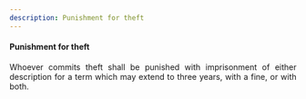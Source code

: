 ```yaml
---
description: Punishment for theft
---
```


#### Punishment for theft
<div style="text-align: justify">

Whoever commits theft shall be punished with imprisonment of either description for a term which may extend to three years, with a fine, or with both.

</div>
